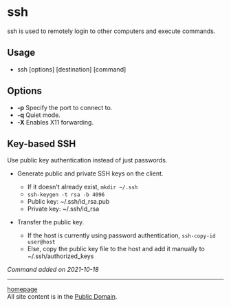 # ssh
ssh is used to remotely login to other computers and execute commands.

## Usage
- ssh [options] [destination] [command]

## Options
- **-p** Specify the port to connect to.
- **-q** Quiet mode.
- **-X** Enables X11 forwarding.

## Key-based SSH
Use public key authentication instead of just passwords.
- Generate public and private SSH keys on the client.
    - If it doesn't already exist, <code>mkdir ~/.ssh</code>
    - <code>ssh-keygen -t rsa -b 4096</code>
    - Public key: ~/.ssh/id_rsa.pub
    - Private key: ~/.ssh/id_rsa
    
- Transfer the public key.
    - If the host is currently using password authentication, <code>ssh-copy-id user@host</code>
    - Else, copy the public key file to the host and add it manually to ~/.ssh/authorized_keys

*Command added on 2021-10-18*

---

[homepage](../index.html)\
All site content is in the [Public Domain](http://unlicense.org/).
